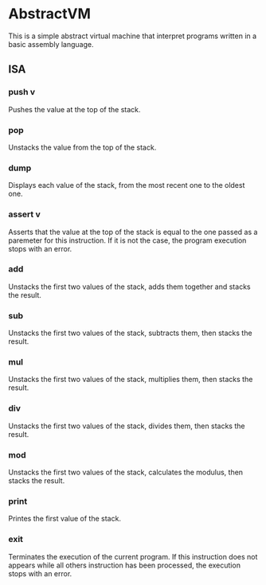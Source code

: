 # AbstractVM

This is a simple abstract virtual machine that interpret programs written in a basic assembly language.

## ISA

### push v
Pushes the value at the top of the stack.

### pop
Unstacks the value from the top of the stack.

### dump
Displays each value of the stack, from the most recent one to the oldest one.

### assert v
Asserts that the value at the top of the stack is equal to the one passed as a paremeter for this instruction. If it is not the case, the program execution stops with an error.

### add
Unstacks the first two values of the stack, adds them together and stacks the result.

### sub
Unstacks the first two values of the stack, subtracts them, then stacks the result.

### mul
Unstacks the first two values of the stack, multiplies them, then stacks the result.

### div
Unstacks the first two values of the stack, divides them, then stacks the result.

### mod
Unstacks the first two values of the stack, calculates the modulus, then stacks the result.

### print
Printes the first value of the stack.

### exit
Terminates the execution of the current program. If this instruction does not appears while all others instruction has been processed, the execution stops with an error.
